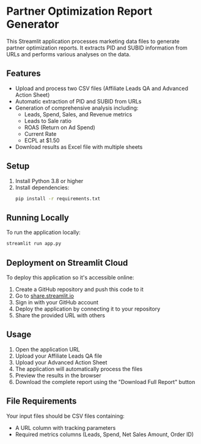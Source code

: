 # Partner Optimization Report Generator

This Streamlit application processes marketing data files to generate partner optimization reports. It extracts PID and SUBID information from URLs and performs various analyses on the data.

## Features

- Upload and process two CSV files (Affiliate Leads QA and Advanced Action Sheet)
- Automatic extraction of PID and SUBID from URLs
- Generation of comprehensive analysis including:
  - Leads, Spend, Sales, and Revenue metrics
  - Leads to Sale ratio
  - ROAS (Return on Ad Spend)
  - Current Rate
  - ECPL at $1.50
- Download results as Excel file with multiple sheets

## Setup

1. Install Python 3.8 or higher
2. Install dependencies:
   ```bash
   pip install -r requirements.txt
   ```

## Running Locally

To run the application locally:
```bash
streamlit run app.py
```

## Deployment on Streamlit Cloud

To deploy this application so it's accessible online:

1. Create a GitHub repository and push this code to it
2. Go to [share.streamlit.io](https://share.streamlit.io)
3. Sign in with your GitHub account
4. Deploy the application by connecting it to your repository
5. Share the provided URL with others

## Usage

1. Open the application URL
2. Upload your Affiliate Leads QA file
3. Upload your Advanced Action Sheet
4. The application will automatically process the files
5. Preview the results in the browser
6. Download the complete report using the "Download Full Report" button

## File Requirements

Your input files should be CSV files containing:
- A URL column with tracking parameters
- Required metrics columns (Leads, Spend, Net Sales Amount, Order ID) 